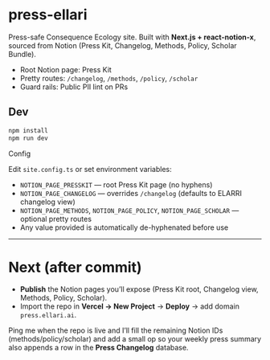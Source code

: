 # press-ellari

Press-safe Consequence Ecology site. Built with **Next.js + react-notion-x**, sourced from Notion (Press Kit, Changelog, Methods, Policy, Scholar Bundle).

- Root Notion page: Press Kit
- Pretty routes: `/changelog`, `/methods`, `/policy`, `/scholar`
- Guard rails: Public PII lint on PRs

## Dev

```bash
npm install
npm run dev
```

Config

Edit `site.config.ts` or set environment variables:

- `NOTION_PAGE_PRESSKIT` — root Press Kit page (no hyphens)
- `NOTION_PAGE_CHANGELOG` — overrides `/changelog` (defaults to ELARRI changelog view)
- `NOTION_PAGE_METHODS`, `NOTION_PAGE_POLICY`, `NOTION_PAGE_SCHOLAR` — optional pretty routes
- Any value provided is automatically de-hyphenated before use

---

# Next (after commit)

- **Publish** the Notion pages you’ll expose (Press Kit root, Changelog view, Methods, Policy, Scholar).
- Import the repo in **Vercel → New Project** → **Deploy** → add domain `press.ellari.ai`.

Ping me when the repo is live and I’ll fill the remaining Notion IDs (methods/policy/scholar) and add a small op so your weekly press summary also appends a row in the **Press Changelog** database.
